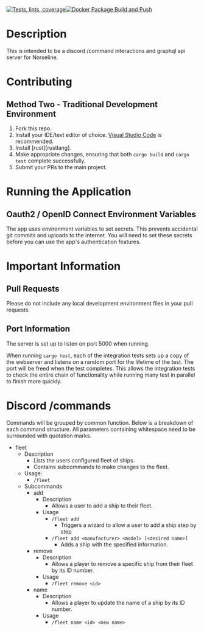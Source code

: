 [![Tests, lints, coverage](https://github.com/damccull/norseline-rs/actions/workflows/general.yml/badge.svg)](https://github.com/damccull/norseline-rs/actions/workflows/general.yml)[![Docker Package Build and Push](https://github.com/damccull/norseline-rs/actions/workflows/deploy-gh-package.yml/badge.svg)](https://github.com/damccull/norseline-rs/actions/workflows/deploy-gh-package.yml)
# Description
This is intended to be a discord /command interactions and graphql api server for Norseline.

# Contributing
## Method Two - Traditional Development Environment
1. Fork this repo.
2. Install your IDE/text editor of choice. [Visual Studio Code][vscode] is recommended.
3. Install [rust][rustlang].
4. Make appropriate changes, ensuring that both `cargo build` and `cargo test` complete successfully.
4. Submit your PRs to the main project.

# Running the Application
## Oauth2 / OpenID Connect Environment Variables
The app uses environment variables to set secrets. This prevents accidental git commits and uploads to the internet. You will need to set these secrets before you can use the app's authentication features.

# Important Information
## Pull Requests
Please do not include any local development environment files in your pull requests.

## Port Information
The server is set up to listen on port 5000 when running.

When running `cargo test`, each of the integration tests sets up a copy of the webserver and listens on a random port for the lifetime of the test. The port will be freed when the test completes. This allows the integration tests to check the entire chain of functionality while running many test in parallel to finish more quickly.


# Discord /commands
Commands will be grouped by common function. Below is a breakdown of each command structure. All parameters containing whitespace need to be surrounded with quotation marks.

* fleet
    * Description
        * Lists the users configured fleet of ships.
        * Contains subcommands to make changes to the fleet. 
    * Usage:
        * `/fleet`
    * Subcommands
        * add
            * Description
                * Allows a user to add a ship to their fleet.
            * Usage
                * `/fleet add`
                    * Triggers a wizard to allow a user to add a ship step by step
                * `/fleet add <manufacturer> <model> [<desired name>]`
                    * Adds a ship with the specified information.
        * remove
            * Description
                * Allows a player to remove a specific ship from their fleet by its ID number.
            * Usage
                * `/fleet remove <id>`
        * name
            * Description
                * Allows a player to update the name of a ship by its ID number.
            * Usage
                * `/fleet name <id> <new name>`

[wsl2]: https://docs.microsoft.com/en-us/windows/wsl/install-win10#update-to-wsl-2 "WSL2 Setup Information"
[vscode]: https://code.visualstudio.com/ "Visual Studio Code"
[rustlang-install]: https://www.rust-lang.org/learn/get-started "Install Rust"